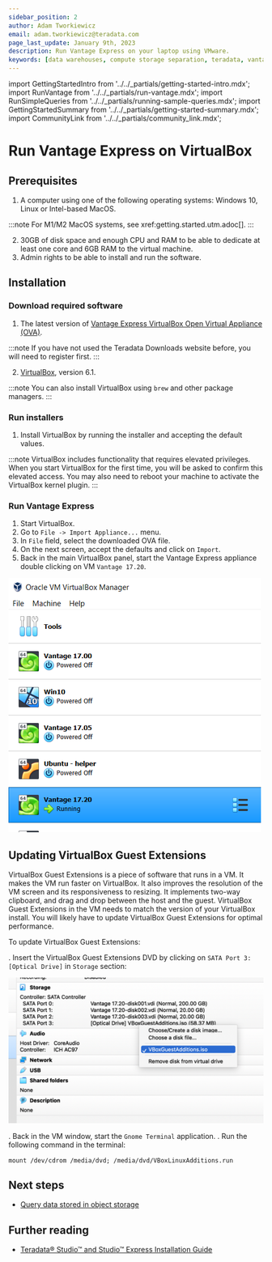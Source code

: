 ```yaml
---
sidebar_position: 2
author: Adam Tworkiewicz
email: adam.tworkiewicz@teradata.com
page_last_update: January 9th, 2023
description: Run Vantage Express on your laptop using VMware.
keywords: [data warehouses, compute storage separation, teradata, vantage, cloud data platform, object storage, business intelligence, enterprise analytics]
---
```

import GettingStartedIntro from '../../_partials/getting-started-intro.mdx';
import RunVantage from '../../_partials/run-vantage.mdx';
import RunSimpleQueries from '../../_partials/running-sample-queries.mdx';
import GettingStartedSummary from '../../_partials/getting-started-summary.mdx';
import CommunityLink from '../../_partials/community_link.mdx';

# Run Vantage Express on VirtualBox

<GettingStartedIntro />

## Prerequisites

1. A computer using one of the following operating systems: Windows 10, Linux or Intel-based MacOS.

:::note
For M1/M2 MacOS systems, see xref:getting.started.utm.adoc[].
:::

2. 30GB of disk space and enough CPU and RAM to be able to dedicate at least one core and 6GB RAM to the virtual machine.
3. Admin rights to be able to install and run the software.


## Installation

### Download required software

1. The latest version of [Vantage Express VirtualBox Open Virtual Appliance (OVA)](https://downloads.teradata.com/download/database/teradata-express-for-vmware-player).

:::note
If you have not used the Teradata Downloads website before, you will need to register first.
:::

2. [VirtualBox](https://www.virtualbox.org/wiki/Downloads), version 6.1.

:::note
You can also install VirtualBox using `brew` and other package managers.
:::

### Run installers

1. Install VirtualBox by running the installer and accepting the default values.

:::note
VirtualBox includes functionality that requires elevated privileges. When you start VirtualBox for the first time, you will be asked to confirm this elevated access. You may also need to reboot your machine to activate the VirtualBox kernel plugin.
:::

### Run Vantage Express

1. Start VirtualBox.
2. Go to `File -> Import Appliance...` menu.
3. In `File` field, select the downloaded OVA file.
4. On the next screen, accept the defaults and click on `Import`.
5. Back in the main VirtualBox panel, start the Vantage Express appliance double clicking on VM `Vantage 17.20`.

![Start VM](../../images/getting-started-vbox/start-vm.png)

<RunVantage />

<RunSimpleQueries />

## Updating VirtualBox Guest Extensions

VirtualBox Guest Extensions is a piece of software that runs in a VM. It makes the VM run faster on VirtualBox. It also improves the resolution of the VM screen and its responsiveness to resizing. It implements two-way clipboard, and drag and drop between the host and the guest. VirtualBox Guest Extensions in the VM needs to match the version of your VirtualBox install. You will likely have to update VirtualBox Guest Extensions for optimal performance.

To update VirtualBox Guest Extensions:

. Insert the VirtualBox Guest Extensions DVD by clicking on `SATA Port 3: [Optical Drive]` in `Storage` section:

![Insert Guest Additions DVD](../../images/insert-guest-additions-dvd.png)

. Back in the VM window, start the `Gnome Terminal` application.
. Run the following command in the terminal:

```
mount /dev/cdrom /media/dvd; /media/dvd/VBoxLinuxAdditions.run
```

<GettingStartedSummary />

## Next steps
* [Query data stored in object storage](../.././nos.md)

## Further reading
* [Teradata® Studio™ and Studio™ Express Installation Guide](https://docs.teradata.com/r/Teradata-StudioTM-and-StudioTM-Express-Installation-Guide-17.20)

<CommunityLink />